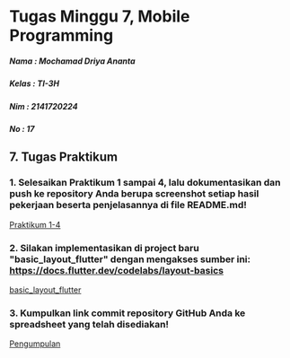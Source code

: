 # Tugas Minggu 7, Mobile Programming

##### Nama  : Mochamad Driya Ananta
##### Kelas : TI-3H
##### Nim   : 2141720224
##### No    : 17

## 7. Tugas Praktikum

### 1.  Selesaikan Praktikum 1 sampai 4, lalu dokumentasikan dan push ke repository Anda berupa screenshot setiap hasil pekerjaan beserta penjelasannya di file README.md!
[Praktikum 1-4](https://github.com/Driyaannt/2141720224-mobile-2023/blob/main/week-7/Tugas-1/README.MD)

### 2. Silakan implementasikan di project baru "basic_layout_flutter" dengan mengakses sumber ini: https://docs.flutter.dev/codelabs/layout-basics
[basic_layout_flutter](https://github.com/Driyaannt/2141720224-mobile-2023/blob/main/week-7/Tugas-2/README.MD)

### 3. Kumpulkan link commit repository GitHub Anda ke spreadsheet yang telah disediakan!
[Pengumpulan](https://docs.google.com/spreadsheets/d/1w7o7qqNA9748xXOSLiCV34UGc-xZtIHAVUBuFtH6xZc/edit#gid=977865192)

